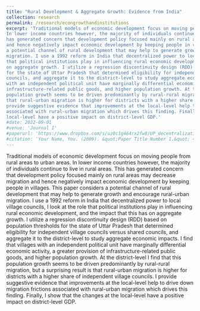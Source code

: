 ```yaml
---
title: "Rural Development & Aggregate Growth: Evidence from India"
collection: research
permalink: /research/econgrowthandinstitutions
excerpt: 'Traditional models of economic development focus on moving people from rural areas to urban areas.
In lower income countries however, the majority of individuals continue to live in rural areas. This
has generated concern that development policy focused mainly on rural areas may decrease migration
and hence negatively impact economic development by keeping people in villages. This paper considers
a potential channel of rural development that may help to generate growth and encourage rural-urban
migration. I use a 1992 reform in India that decentralized power to local village councils, I look at the role
that political institutions play in influencing rural economic development, and the impact that this has
on aggregate growth. I utilize a regression discontinuity design (RDD) based on population thresholds
for the state of Uttar Pradesh that determined eligibility for independent village councils versus shared
councils, and aggregate it to the district-level to study aggregate economic impacts. I find that villages
with an independent political unit have marginally differential economic activity, a greater provision of
infrastructure-related public goods, and higher population growth. At the district-level I find that this
population growth seems to be driven predominantly by rural-rural migration, but a surprising result is
that rural-urban migration is higher for districts with a higher share of independent village councils. I
provide suggestive evidence that improvements at the local-level help to drive down migration frictions
associated with rural-urban migration which drives this finding. Finally, I show that the changes at the
local-level have a positive impact on district-level GDP.'
#date: 2022-09-01
#venue: 'Journal 1'
#paperurl: 'https://www.dropbox.com/s/uz0c1g464rx2fw8/UP_decentralization.pdf?dl=1'
#citation: 'Your Name, You. (2009). &quot;Paper Title Number 1.&quot; <i>Journal 1</i>. 1(1).'
---
```


Traditional models of economic development focus on moving people from rural areas to urban areas.
In lower income countries however, the majority of individuals continue to live in rural areas. This
has generated concern that development policy focused mainly on rural areas may decrease migration
and hence negatively impact economic development by keeping people in villages. This paper considers
a potential channel of rural development that may help to generate growth and encourage rural-urban
migration. I use a 1992 reform in India that decentralized power to local village councils, I look at the role
that political institutions play in influencing rural economic development, and the impact that this has
on aggregate growth. I utilize a regression discontinuity design (RDD) based on population thresholds
for the state of Uttar Pradesh that determined eligibility for independent village councils versus shared
councils, and aggregate it to the district-level to study aggregate economic impacts. I find that villages
with an independent political unit have marginally differential economic activity, a greater provision of
infrastructure-related public goods, and higher population growth. At the district-level I find that this
population growth seems to be driven predominantly by rural-rural migration, but a surprising result is
that rural-urban migration is higher for districts with a higher share of independent village councils. I
provide suggestive evidence that improvements at the local-level help to drive down migration frictions
associated with rural-urban migration which drives this finding. Finally, I show that the changes at the
local-level have a positive impact on district-level GDP.
